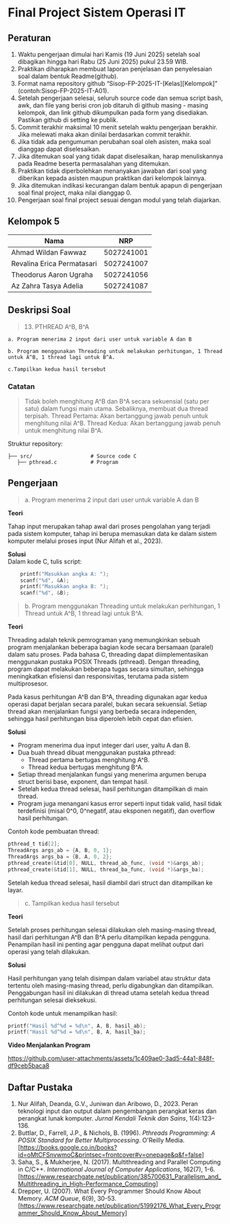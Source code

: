 # Final Project Sistem Operasi IT

## Peraturan
1. Waktu pengerjaan dimulai hari Kamis (19 Juni 2025) setelah soal dibagikan hingga hari Rabu (25 Juni 2025) pukul 23.59 WIB.
2. Praktikan diharapkan membuat laporan penjelasan dan penyelesaian soal dalam bentuk Readme(github).
3. Format nama repository github “Sisop-FP-2025-IT-[Kelas][Kelompok]” (contoh:Sisop-FP-2025-IT-A01).
4. Setelah pengerjaan selesai, seluruh source code dan semua script bash, awk, dan file yang berisi cron job ditaruh di github masing - masing kelompok, dan link github dikumpulkan pada form yang disediakan. Pastikan github di setting ke publik.
5. Commit terakhir maksimal 10 menit setelah waktu pengerjaan berakhir. Jika melewati maka akan dinilai berdasarkan commit terakhir.
6. Jika tidak ada pengumuman perubahan soal oleh asisten, maka soal dianggap dapat diselesaikan.
7. Jika ditemukan soal yang tidak dapat diselesaikan, harap menuliskannya pada Readme beserta permasalahan yang ditemukan.
8. Praktikan tidak diperbolehkan menanyakan jawaban dari soal yang diberikan kepada asisten maupun praktikan dari kelompok lainnya.
9. Jika ditemukan indikasi kecurangan dalam bentuk apapun di pengerjaan soal final project, maka nilai dianggap 0.
10. Pengerjaan soal final project sesuai dengan modul yang telah diajarkan.

## Kelompok 5

Nama | NRP
--- | ---
Ahmad Wildan Fawwaz | 5027241001
Revalina Erica Permatasari | 5027241007
Theodorus Aaron Ugraha | 5027241056
Az Zahra Tasya Adelia | 5027241087

## Deskripsi Soal

> 13. PTHREAD A^B, B^A
    
    a. Program menerima 2 input dari user untuk variable A dan B

    b. Program menggunakan Threading untuk melakukan perhitungan, 1 Thread untuk A^B, 1 thread lagi untuk B^A.

    c.Tampilkan kedua hasil tersebut

### Catatan

> Tidak boleh menghitung A^B dan B^A secara sekuensial (satu per satu) dalam fungsi main utama. Sebaliknya, membuat dua thread terpisah. Thread Pertama: Akan bertanggung jawab penuh untuk menghitung nilai A^B. Thread Kedua: Akan bertanggung jawab penuh untuk menghitung nilai B^A.

Struktur repository:
```
├── src/                   # Source code C
   ├── pthread.c           # Program
```

## Pengerjaan

> a. Program menerima 2 input dari user untuk variable A dan B

**Teori**   

Tahap input merupakan tahap awal dari proses pengolahan yang terjadi pada sistem komputer, tahap ini berupa memasukan data ke dalam sistem komputer melalui proses input (Nur Alifah et al., 2023).

**Solusi**   
Dalam kode C, tulis script:
```c
    printf("Masukkan angka A: ");
    scanf("%d", &A);
    printf("Masukkan angka B: ");
    scanf("%d", &B);
```


> b. Program menggunakan Threading untuk melakukan perhitungan, 1 Thread untuk A^B, 1 thread lagi untuk B^A.

**Teori**

Threading adalah teknik pemrograman yang memungkinkan sebuah program menjalankan beberapa bagian kode secara bersamaan (paralel) dalam satu proses. Pada bahasa C, threading dapat diimplementasikan menggunakan pustaka POSIX Threads (pthread). Dengan threading, program dapat melakukan beberapa tugas secara simultan, sehingga meningkatkan efisiensi dan responsivitas, terutama pada sistem multiprosesor.

Pada kasus perhitungan A^B dan B^A, threading digunakan agar kedua operasi dapat berjalan secara paralel, bukan secara sekuensial. Setiap thread akan menjalankan fungsi yang berbeda secara independen, sehingga hasil perhitungan bisa diperoleh lebih cepat dan efisien.

**Solusi**

- Program menerima dua input integer dari user, yaitu A dan B.
- Dua buah thread dibuat menggunakan pustaka pthread:
    - Thread pertama bertugas menghitung A^B.
    - Thread kedua bertugas menghitung B^A.
- Setiap thread menjalankan fungsi yang menerima argumen berupa struct berisi base, exponent, dan tempat hasil.
- Setelah kedua thread selesai, hasil perhitungan ditampilkan di main thread.
- Program juga menangani kasus error seperti input tidak valid, hasil tidak terdefinisi (misal 0^0, 0^negatif, atau eksponen negatif), dan overflow hasil perhitungan.

Contoh kode pembuatan thread:
```c
pthread_t tid[2];
ThreadArgs args_ab = {A, B, 0, 1};
ThreadArgs args_ba = {B, A, 0, 2};
pthread_create(&tid[0], NULL, thread_ab_func, (void *)&args_ab);
pthread_create(&tid[1], NULL, thread_ba_func, (void *)&args_ba);
```
Setelah kedua thread selesai, hasil diambil dari struct dan ditampilkan ke layar.

> c. Tampilkan kedua hasil tersebut

**Teori**

Setelah proses perhitungan selesai dilakukan oleh masing-masing thread, hasil dari perhitungan A^B dan B^A perlu ditampilkan kepada pengguna. Penampilan hasil ini penting agar pengguna dapat melihat output dari operasi yang telah dilakukan.

**Solusi**

Hasil perhitungan yang telah disimpan dalam variabel atau struktur data tertentu oleh masing-masing thread, perlu digabungkan dan ditampilkan. Penggabungan hasil ini dilakukan di thread utama setelah kedua thread perhitungan selesai dieksekusi.

Contoh kode untuk menampilkan hasil:
```c
printf("Hasil %d^%d = %d\n", A, B, hasil_ab);
printf("Hasil %d^%d = %d\n", B, A, hasil_ba);
```

**Video Menjalankan Program**

https://github.com/user-attachments/assets/1c409ae0-3ad5-44a1-848f-df9ceb5baca8

## Daftar Pustaka

1. Nur Alifah, Deanda, G.V., Juniwan dan Aribowo, D., 2023. Peran teknologi input dan output dalam pengembangan perangkat keras dan perangkat lunak komputer. _Jurnal Kendali Teknik dan Sains_, 1(4):123–136.
2. Buttlar, D., Farrell, J.P., & Nichols, B. (1996). _Pthreads Programming: A POSIX Standard for Better Multiprocessing_. O'Reilly Media. [https://books.google.co.in/books?id=oMtCFSnvwmoC&printsec=frontcover#v=onepage&q&f=false]
3. Saha, S., & Mukherjee, N. (2017). Multithreading and Parallel Computing in C/C++. _International Journal of Computer Applications_, 162(7), 1-6. [https://www.researchgate.net/publication/385700631_Parallelism_and_Multithreading_in_High-Performance_Computing]
4. Drepper, U. (2007). What Every Programmer Should Know About Memory. _ACM Queue_, 6(9), 30-53. [https://www.researchgate.net/publication/51992176_What_Every_Programmer_Should_Know_About_Memory]